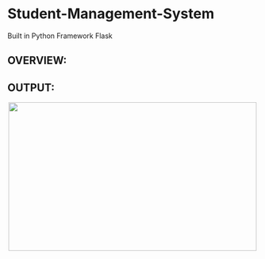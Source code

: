# Student-Management-System
Built in Python Framework Flask

## OVERVIEW:

## OUTPUT:
  <p align="center"><img src="https://user-images.githubusercontent.com/122221586/226708839-aaf96004-3995-4dfe-8dbc-a07f6a474421.png" width=500 height=300></p>
